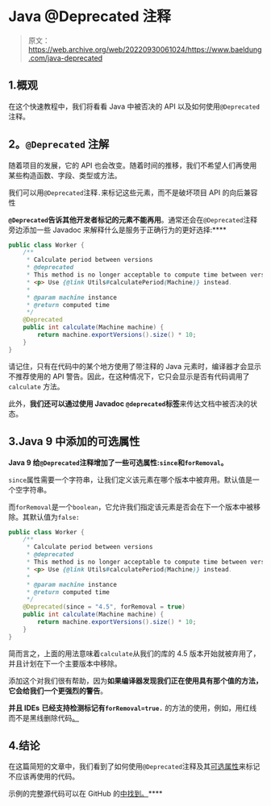 # Java @Deprecated 注释

> 原文：<https://web.archive.org/web/20220930061024/https://www.baeldung.com/java-deprecated>

## 1.概观

在这个快速教程中，我们将看看 Java 中被否决的 API 以及如何使用`@Deprecated`注释。

## 2。`@Deprecated` 注解

随着项目的发展，它的 API 也会改变。随着时间的推移，我们不希望人们再使用某些构造函数、字段、类型或方法。

我们可以用`@Deprecated`注释`.`来标记这些元素，而不是破坏项目 API 的向后兼容性

**`@Deprecated`告诉其他开发者******标记的元素不能再用****。通常还会在`@Deprecated`注释旁边添加一些 Javadoc 来解释什么是服务于正确行为的更好选择:****

```java
public class Worker {
    /**
     * Calculate period between versions
     * @deprecated
     * This method is no longer acceptable to compute time between versions.
     * <p> Use {@link Utils#calculatePeriod(Machine)} instead.
     *
     * @param machine instance
     * @return computed time
     */
    @Deprecated
    public int calculate(Machine machine) {
        return machine.exportVersions().size() * 10;
    }
}
```

请记住，只有在代码中的某个地方使用了带注释的 Java 元素时，编译器才会显示不推荐使用的 API 警告。因此，在这种情况下，它只会显示是否有代码调用了`calculate` 方法。

此外，**我们还可以通过使用 Javadoc `@deprecated`标签**来传达文档中被否决的状态。

## 3.Java 9 中添加的可选属性

**Java 9 给`@Deprecated`注释增加了一些可选属性:`since`和`forRemoval`。**

`since`属性需要一个字符串，让我们定义该元素在哪个版本中被弃用。默认值是一个空字符串。

而`forRemoval`是一个`boolean`，它允许我们指定该元素是否会在下一个版本中被移除。其默认值为`false:`

```java
public class Worker {
    /**
     * Calculate period between versions
     * @deprecated
     * This method is no longer acceptable to compute time between versions.
     * <p> Use {@link Utils#calculatePeriod(Machine)} instead.
     *
     * @param machine instance
     * @return computed time
     */
    @Deprecated(since = "4.5", forRemoval = true)
    public int calculate(Machine machine) {
        return machine.exportVersions().size() * 10;
    }
}
```

简而言之，上面的用法意味着`calculate`从我们的库的 4.5 版本开始就被弃用了，并且计划在下一个主要版本中移除。

添加这个对我们很有帮助，因为**如果编译器发现我们正在使用具有那个值的方法，它会给我们一个更强烈的警告**。

**并且 IDEs** **已经支持检测标记有`forRemoval=true.`** 的方法的使用，例如，用红线而不是黑线删除代码[。](https://web.archive.org/web/20220926193203/https://www.vojtechruzicka.com/java-9-enhanced-deprecation/)

## 4.结论

在这篇简短的文章中，我们看到了如何使用`@Deprecated`注释及其[可选属性](https://web.archive.org/web/20220926193203/https://docs.oracle.com/en/java/javase/11/docs/api/java.base/java/lang/Deprecated.html)来标记不应该再使用的代码。

示例的完整源代码可以在 GitHub 的[中找到。](https://web.archive.org/web/20220926193203/https://github.com/eugenp/tutorials/tree/master/core-java-modules/core-java-annotations)****